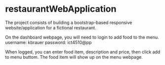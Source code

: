 # restaurantWebApplication
The project consists of building a bootstrap-based responsive website/application for a fictional restaurant. 

On the dashboard webpage, you will need to login to add food to the menu. 
username: kbrauer
password: ict4510@pp

When logged, you can enter food item, description and price, then click add to menu buttom. The food item will show up on the menu webpage.
